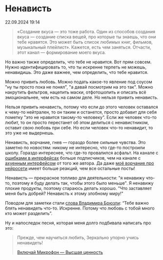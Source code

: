 # Ненависть

<div class="article-publication-date">
    <time datetime="2024-09-22 19:14">22.09.2024 19:14</time>
</div>

>«Cоздание вкуса — это тоже работа. Один из способов создания вкуса — создание списка вещей, про которые ты знаешь, что они тебе нравятся. Это может быть список любимых книг, фильмов, музыкальный плейлист». Кажется, есть чем заняться. Отчасти, этот канал — формирование моего вкуса.

Но важно также определить, что тебе не нравится. Вот прям совсем. Нужно идентифицировать то, что ты искренне терпеть не можешь, ненавидишь. Это даже важнее, чем определить, что тебе нравится.

Можно привить любовь. Можно подать какое-то явление под соусом "ну ты просто пока не понял", "а давай посмотрим на это так". Можно накрутить фильтров, нацепить маски, отфотошопить и описать всё эмоциональнее, чем есть на самом деле. Но нельзя привить ненависть.

Нельзя привить ненависть, потому что если до этого человек оставался к чему-то нейтрален, то он таким и останется, просто добавит для себя пометку "это не нравится такому-то человеку". Если же человек что-то любит, то он просто перестанет об этом делиться с ненавистником, оставит свою любовь при себе. Но если человек что-то ненавидит, то это уже не выдернешь.

Ненависть, ворчание, гнев — гораздо более сильные чувства. Это заметно по новостям: никому не интересно, что где-то построили школу. Гораздо интереснее, что где-то провалился асфальт. На канале с [ошибками в интерфейсах](https://t.me/uxfromhell) больше подписчиков, чем на канале с [ахуенным интерфейсом](https://t.me/wowohuenno) от того же автора. Да даже [моё ворчание про нейросети](https://t.me/tom_suworof_channel/76) имеет больше реакций, чем все остальные посты!

Ненависть — прекрасное топливо для деятельности: "я ненавижу что-то, поэтому я буду делать так, чтобы этого было меньше". Я ненавижу плохие продукты, поэтому стараюсь делать хорошо. "Что заставляет меня быть добрей? Ненависть к этому злобному миру!"

Поводом для заметки стали [слова Владимира Брюзли](https://youtu.be/KdoQhC9HtHM?si=evDt572_ngGyYaqo&t=867): “Тебе важно блять ненавидеть что-то. Искренне. Потому что любовь с тобой много кто может разделить”.

Ну и напоследок песня, которая меня долго подбивала написать про это:

> Прежде, чем научиться любить,
> Зеркально упорно учись ненавидеть!
> 
> [Включай Микрофон — Высшая ценность](https://music.yandex.ru/album/12349373/track/72065061)